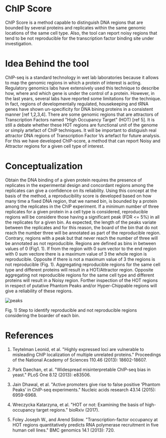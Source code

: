 # ChIP Score
ChIP Score is a method capable to distinguish DNA regions that are bounded by several proteins and replicates within the same genomic locations of the same cell type. Also, the tool can report noisy regions that tend to be not reproducible for the transcription factor binding site under investigation.


# Idea Behind the tool
ChIP-seq is a standard technology in wet lab laboratories because it allows to map the genomic regions in which a protein of interest is acting. Regulatory genomics labs have extensively used this technique to describe how, where and which gene is under the control of a protein. However, in the last years, several labs have reported some limitations for the technique. In fact, regions of developmentally regulated, housekeeping and tRNA genes have shown un-specificity for DNA bining proteins in a consistent manner [ref 1,2,3,4]. There are some genomic regions that are attractors of Transcription Factors named "High Occupancy Target" (HOT) [ref 5]. It is still a debate whether these HOT regions are functional unit of the genome or simply artefact of ChIP techniques. It will be important to distiguish real attractor DNA regions of Transcription Factor Vs artefact for future analysis. For this we have developed ChIP-score, a method that can report Noisy and Attractor regions for a given cell type of interest.


# Conceptualization
Obtain the DNA binding of a given protein requires the presence of replicates in the experimental design and concordant regions among the replicates can give a confidence on its reliability. Using this concept at the basis of the method, a reproducibility score is developed based on how many time a fixed DNA region, that we named bin, is bounded by a protein among the replicates in the ChIP experiment. If a minimum number of three replicates for a given protein in a cell type is considered, reproducible regions will be considere those having a significant peak (FDR <= 5%) in all the replicates for a given bin. As expected, the length of the peaks variate between the replicates and for this reason, the board of the bin that do not reach the number three will be annotated as part of the reproducible region. Contrary, regions with a peak but that never reach the number of three will be annotated as not reproducible. Regions are defined as bins in between values of 0 (Fig1. 1). If from the region with 0 sum vector to the end region with 0 sum vectore there is a maximum value of 3 the whole region is reproducible. Opposite if there is not a maximum value of 3 the regions is not reproducible (Fig. 1). Aggregating reproducible regions for the same cell type and different proteins will result in a HOT/Attractor region. Opposite aggregating not reproducible regions for the same cell type and different proteins will result in a Noisy region. Forther inspection of the HOT regions in respect of putative Phantom Peaks and/or Hyper-Chippable regions will give a reliability of these regions. 


![peaks](https://user-images.githubusercontent.com/6462162/40009504-8453ddac-57a2-11e8-98ce-1c874821e177.png)

Fig. 1) Step to identify reproducible and not reproducible regions considering the boarder of each bin. 


# References
1. Teytelman Leonid, et al. "Highly expressed loci are vulnerable to misleading ChIP localization of multiple unrelated proteins." Proceedings of the National Academy of Sciences 110.46 (2013): 18602-18607.  

2. Park Daechan, et al. "Widespread misinterpretable ChIP-seq bias in yeast." PLoS One 8.12 (2013): e83506.  

3. Jain Dhawal, et al. "Active promoters give rise to false positive ‘Phantom Peaks’ in ChIP-seq experiments." Nucleic acids research 43.14 (2015): 6959-6968.   

4. Wreczycka Katarzyna, et al. "HOT or not: Examining the basis of high-occupancy target regions." bioRxiv (2017).

5. Foley Joseph W., and Arend Sidow. "Transcription-factor occupancy at HOT regions quantitatively predicts RNA polymerase recruitment in five human cell lines." BMC genomics 14.1 (2013): 720.
